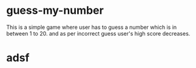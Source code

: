 # guess-my-number

This is a simple game where user has to guess a number which is in between 1 to 20.
and as per incorrect guess user's high score decreases.


# adsf
